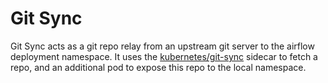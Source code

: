 # Git Sync

Git Sync acts as a git repo relay from an upstream git server to the airflow deployment namespace. It uses the [kubernetes/git-sync](https://github.com/kubernetes/git-sync) sidecar to fetch a repo, and an additional pod to expose this repo to the local namespace.
